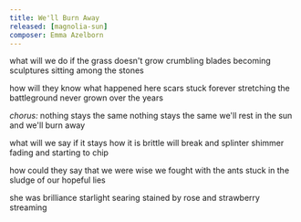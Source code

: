 ```yaml
---
title: We'll Burn Away
released: [magnolia-sun]
composer: Emma Azelborn
---
```


what will we do if the grass doesn't grow
crumbling blades becoming sculptures
sitting among the stones

how will they know what happened here
scars stuck forever stretching
the battleground never grown over the years

_chorus:_
nothing stays the same
nothing stays the same
we'll rest in the sun and we'll burn away

what will we say if it stays how it is
brittle will break and splinter
shimmer fading and starting to chip

how could they say that we were wise
we fought with the ants
stuck in the sludge of our hopeful lies

she was brilliance
starlight searing
stained by rose and strawberry streaming